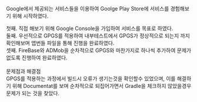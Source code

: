 Google에서 제공되는 서비스들을 이용하여 Goolge Play Store에 서비스를 경험해보기 위해 시작하였다.

첫째. 직접 해보기 위해 Google Console을 가입하여 서비스를 목표로 하였다. <br>
둘째. 우선적으로 GPGS를 적용하여 내부테스트에서 GPGS가 정상적으로 되는지 까지 확인해보며 앱번들 파일을 통해 진행을 완료하였다.  <br>
셋째. FireBase와 ADMob을 순차적으로 GPGS와 마찬가지로 하나씩 추가하여 문제가 없도록 진행하여 완료하였다.  <br>
 <br>
문제점과 해결점 <br>
GPGS를 적용하는 과정에서 빌드시 오류가 생기는것을 확인할수 있었으며, 이를 해결하기 위해 Documentat를 보며 순차적으로 되집어가면서 Gradle을 체크하지 않았을경우 문제가 되는 것을 찾았다. <br>
